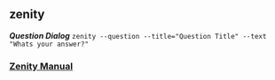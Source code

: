 ## zenity

***Question Dialog***
 `zenity --question --title="Question Title" --text "Whats your answer?"`



### [Zenity Manual](https://help.gnome.org/users/zenity/stable/)
